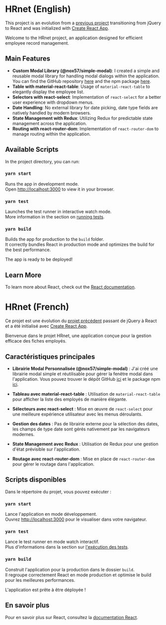 # HRnet (English)

This project is an evolution from a [previous project](https://github.com/OpenClassrooms-Student-Center/P12_Front-end) transitioning from jQuery to React and was initialized with [Create React App](https://github.com/facebook/create-react-app).

Welcome to the HRnet project, an application designed for efficient employee record management.

## Main Features

-   **Custom Modal Library (@nox57/simple-modal)**: I created a simple and reusable modal library for handling modal dialogs within the application. You can find the GitHub repository [here](https://github.com/Nox57/simple-modal-yp) and the npm package [here](https://www.npmjs.com/package/@nox57/simple-modal).
-   **Table with material-react-table**: Usage of `material-react-table` to elegantly display the employee list.
-   **Selectors with react-select**: Implementation of `react-select` for a better user experience with dropdown menus.
-   **Date Handling**: No external library for date picking, date type fields are natively handled by modern browsers.
-   **State Management with Redux**: Utilizing Redux for predictable state management across the application.
-   **Routing with react-router-dom**: Implementation of `react-router-dom` to manage routing within the application.

## Available Scripts

In the project directory, you can run:

### `yarn start`

Runs the app in development mode.\
Open [http://localhost:3000](http://localhost:3000) to view it in your browser.

### `yarn test`

Launches the test runner in interactive watch mode.\
More information in the section on [running tests](https://facebook.github.io/create-react-app/docs/running-tests).

### `yarn build`

Builds the app for production to the `build` folder.\
It correctly bundles React in production mode and optimizes the build for the best performance.

The app is ready to be deployed!

## Learn More

To learn more about React, check out the [React documentation](https://reactjs.org/).

# HRnet (French)

Ce projet est une évolution du [projet précédent](https://github.com/OpenClassrooms-Student-Center/P12_Front-end) passant de jQuery à React et a été initialisé avec [Create React App](https://github.com/facebook/create-react-app).

Bienvenue dans le projet HRnet, une application conçue pour la gestion efficace des fiches employés.

## Caractéristiques principales

-   **Librairie Modal Personnalisée (@nox57/simple-modal)** : J'ai créé une librairie modal simple et réutilisable pour gérer la fenêtre modal dans l'application. Vous pouvez trouver le dépôt GitHub [ici](https://github.com/Nox57/simple-modal-yp) et le package npm [ici](https://www.npmjs.com/package/@nox57/simple-modal).

-   **Tableau avec material-react-table** : Utilisation de `material-react-table` pour afficher la liste des employés de manière élégante.
-   **Sélecteurs avec react-select** : Mise en œuvre de `react-select` pour une meilleure expérience utilisateur avec les menus déroulants.
-   **Gestion des dates** : Pas de librairie externe pour la sélection des dates, les champs de type date sont gérés nativement par les navigateurs modernes.
-   **State Management avec Redux** : Utilisation de Redux pour une gestion d'état prévisible sur l'application.
-   **Routage avec react-router-dom** : Mise en place de `react-router-dom` pour gérer le routage dans l'application.

## Scripts disponibles

Dans le répertoire du projet, vous pouvez exécuter :

### `yarn start`

Lance l'application en mode développement.\
Ouvrez [http://localhost:3000](http://localhost:3000) pour le visualiser dans votre navigateur.

### `yarn test`

Lance le test runner en mode watch interactif.\
Plus d'informations dans la section sur [l'exécution des tests](https://facebook.github.io/create-react-app/docs/running-tests).

### `yarn build`

Construit l'application pour la production dans le dossier `build`.\
Il regroupe correctement React en mode production et optimise le build pour les meilleures performances.

L'application est prête à être déployée !

## En savoir plus

Pour en savoir plus sur React, consultez la [documentation React](https://reactjs.org/).

